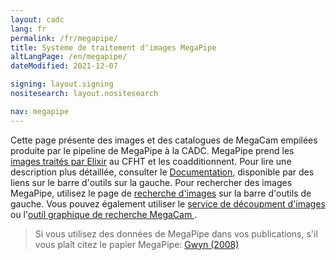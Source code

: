 ```yaml
---
layout: cadc
lang: fr
permalink: /fr/megapipe/
title: Système de traitement d'images MegaPipe
altLangPage: /en/megapipe/
dateModified: 2021-12-07

signing: layout.signing
nositesearch: layout.nositesearch

nav: megapipe
---
```


<p>
    Cette page pr&eacute;sente des images et des catalogues de MegaCam empil&eacute;es produite par le pipeline de MegaPipe &agrave; la CADC.
    MegaPipe prend les <a href="https://www.cfht.hawaii.edu/Instruments/Elixir/">images trait&eacute;s par Elixir</a> au CFHT et les coadditionnent.
    Pour lire une description plus d&eacute;taill&eacute;e, consulter le <a href="/fr/megapipe/docs/intro.html">Documentation</a>, disponible par des liens sur le barre d'outils sur la gauche.
    Pour rechercher des images MegaPipe, utilisez le page de <a href="/fr/recherche/?collection=CFHTMEGAPIPE&amp;noexec=true">recherche d'images</a> sur la barre d'outils de gauche.  
    Vous pouvez &eacute;galement utiliser le  <a href="/fr/megapipe/access/cut.html">service de d&eacute;coupment d'images</a> ou l'<a href="/fr/megapipe/access/graph.html">outil graphique de recherche MegaCam </a>.  
</p>
<blockquote> 
    Si vous utilisez des donn&eacute;es de MegaPipe dans vos publications, s'il vous pla&icirc;t citez le papier MegaPipe:
    <a rel="external" href="http://adsabs.harvard.edu/abs/2008PASP..120..212G">Gwyn (2008)</a>
</blockquote>
